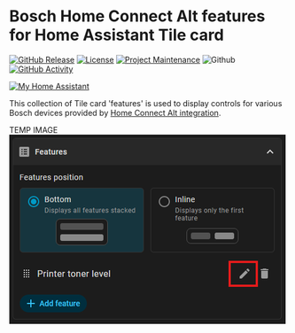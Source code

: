 # Bosch Home Connect Alt features for Home Assistant Tile card

[![GitHub Release](https://img.shields.io/github/release/hondzik/bosch-appliance-features.svg?style=for-the-badge)](https://github.com/hondzik/bosch-appliance-features/releases)
[![License](https://img.shields.io/github/license/hondzik/bosch-appliance-features.svg?style=for-the-badge)](LICENSE)
[![Project Maintenance](https://img.shields.io/badge/maintainer-hondzik-blue.svg?style=for-the-badge)](https://github.com/hondzik)
![Github](https://img.shields.io/github/followers/hondzik.svg?style=for-the-badge)
[![GitHub Activity](https://img.shields.io/github/last-commit/hondzik/bosch-appliance-features?style=for-the-badge)](https://github.com/hondzik/bosch-appliance-features/commits/main)

[![My Home Assistant](https://my.home-assistant.io/badges/hacs_repository.svg)](https://my.home-assistant.io/redirect/hacs_repository/?repository=bosch-appliance-features&owner=hondzik&category=Plugin)

This collection of Tile card 'features' is used to display controls for various Bosch devices provided by [Home Connect Alt integration](https://github.com/ekutner/home-connect-hass).

TEMP IMAGE
![Edit feature icon](docs/images/edit-feature-icon.png)